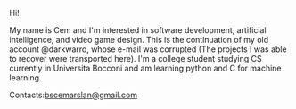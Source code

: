 Hi!

My name is Cem and I'm interested in software development, artificial intelligence, and video game design. 
This is the continuation of my old account @darkwarro, whose e-mail was corrupted (The projects I was able to recover were transported here). I'm a college student studying CS currently in Universita Bocconi and am learning python and C for machine learning.

Contacts:bscemarslan@gmail.com


